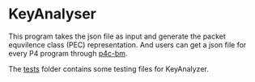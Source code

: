 # KeyAnalyser

This program takes the json file as input and generate the packet equvilence class (PEC) representation. And users can get a json file for every P4 program through [p4c-bm](https://github.com/p4lang/p4c-bm.git).

The [tests](tests/) folder contains some testing files for KeyAnalyzer.
